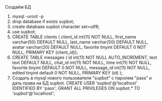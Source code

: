 Создаём БД
1. mysql -uroot -p
2. drop database if exists supbot;
3. create database supbot character set=utf8; 
4. use supbot;
5. CREATE TABLE clients (
client_id int(11) NOT NULL, 
first_name varchar(50) DEFAULT NULL, 
last_name varchar(50) DEFAULT NULL, 
avatar varchar(20) DEFAULT NULL, 
favorite tinyint DEFAULT 0 NOT NULL, 
PRIMARY KEY (client_id));
6. CREATE TABLE messages (
id int(11) NOT NULL AUTO_INCREMENT, 
text text DEFAULT NULL, 
chat_id int(11) NOT NULL, 
time int(11) NOT NULL, 
favorite tinyint DEFAULT 0 NOT NULL,
message_id int(11) NOT NULL, 
edited tinyint default 0 NOT NULL, 
PRIMARY KEY (id)
);
7. Создать в mysql нового пользователя "supbot" c паролем "pass" и дать права на БД supbot. 
CREATE USER 'supbot'@'localhost' IDENTIFIED BY 'pass';
GRANT ALL PRIVILEGES ON supbot.* TO 'supbot'@'localhost';
